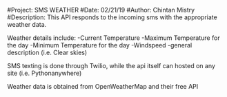 #Project: SMS WEATHER
#Date: 02/21/19
#Author: Chintan Mistry
#Description: This API responds to the incoming sms with the appropriate weather data.


Weather details include:
-Current Temperature 
-Maximum Temperature for the day 
-Minimum Temperature for the day 
-Windspeed
-general description (i.e. Clear skies)

SMS texting is done through Twilio, while the api itself can hosted on any site (i.e. Pythonanywhere)

Weather data is obtained from OpenWeatherMap and their free API